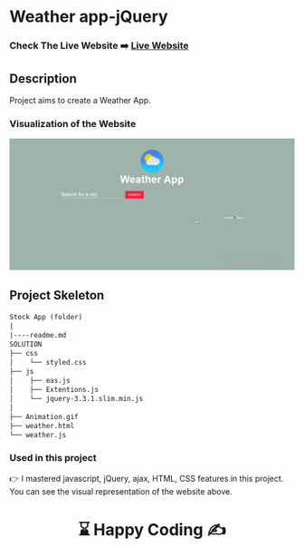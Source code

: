 # Weather app-jQuery

### Check The Live Website ➡️ [Live Website](https://weatherapp-eke.pages.dev/)

## Description

Project aims to create a Weather App.

### Visualization of the Website

![image](https://github.com/Sekunev/Weather_App_JQUER/blob/main/AnimationProject.gif)

## Project Skeleton

```
Stock App (folder)
|
|----readme.md
SOLUTION
├── css
│    └── styled.css
├── js
│    ├── eas.js
│    ├── Extentions.js
│    └── jquery-3.3.1.slim.min.js
│
├── Animation.gif
├── weather.html
└── weather.js
```

### Used in this project

👉 I mastered javascript, jQuery, ajax, HTML, CSS features in this project. You can see the visual representation of the website above.

# <center> ⌛ Happy Coding ✍ </center>

